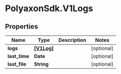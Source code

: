 # PolyaxonSdk.V1Logs

## Properties

Name | Type | Description | Notes
------------ | ------------- | ------------- | -------------
**logs** | [**[V1Log]**](V1Log.md) |  | [optional] 
**last_time** | **Date** |  | [optional] 
**last_file** | **String** |  | [optional] 


